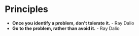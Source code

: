# Principles

  - **Once you identify a problem, don't tolerate it.** - Ray Dalio 
  - **Go to the problem, rather than avoid it.** - Ray Dalio 
